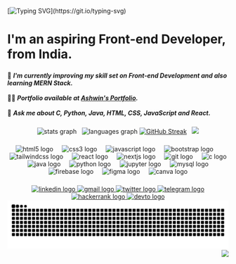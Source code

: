 [![Typing SVG](https://readme-typing-svg.demolab.com?font=Tisa&size=22&pause=1000&multiline=true&random=false&width=435&height=70&lines=Hey!+Nice+to+meet+you%2C+I'm+Ashwin.;Welcome+to+my+profile!)](https://git.io/typing-svg)
<h1 align="left">I'm an aspiring Front-end Developer, from India.</h1>

###

🌱 ***I'm  currently improving my skill set on **Front-end Development** and also learning **MERN Stack**.***<br><br>👨‍💻 ***Portfolio available at **[Ashwin's Portfolio](https://ashwin-portfolio-alpha.vercel.app/)**.***<br><br>💬 ***Ask me about **C**, **Python**, **Java**, **HTML**, **CSS**, **JavaScript** and **React**.***

###

<div align="center">
  <img src="https://github-readme-stats-ecru-gamma-17.vercel.app/api?username=Ashwin-S-Nambiar&hide_title=false&hide_rank=false&show_icons=true&include_all_commits=true&count_private=true&disable_animations=false&theme=dracula&locale=en&hide_border=false" height="160" alt="stats graph"  />
  &nbsp;
  <img src="https://github-readme-stats-ecru-gamma-17.vercel.app/api/top-langs?username=Ashwin-S-Nambiar&locale=en&hide_title=false&layout=compact&card_width=320&langs_count=5&theme=dracula&hide_border=false" height="160" alt="languages graph"  />
 <a href="https://git.io/streak-stats"><img src="https://github-readme-streak-stats-7rh9.vercel.app?user=Ashwin-S-Nambiar&theme=dracula&card_width=470&border_radius=5" height="160" alt="GitHub Streak" /></a>
  &nbsp;
 <img height="160" src="https://i.giphy.com/media/v1.Y2lkPTc5MGI3NjExNGtwYWRodmJ0cjZ0Nzl4M2d4eHk4dDVhNHQ5YnhuY2wwOTRvNmd1cCZlcD12MV9pbnRlcm5hbF9naWZfYnlfaWQmY3Q9Zw/bGgsc5mWoryfgKBx1u/giphy.gif"  />
</div>

###

<div align="center">
  <img src="https://cdn.jsdelivr.net/gh/devicons/devicon/icons/html5/html5-original.svg" height="30" alt="html5 logo"  />
  <img width="12" />
  <img src="https://cdn.jsdelivr.net/gh/devicons/devicon/icons/css3/css3-original.svg" height="30" alt="css3 logo"  />
  <img width="12" />
  <img src="https://cdn.jsdelivr.net/gh/devicons/devicon/icons/javascript/javascript-original.svg" height="30" alt="javascript logo"  />
  <img width="12" />
  <img src="https://cdn.jsdelivr.net/gh/devicons/devicon/icons/bootstrap/bootstrap-original.svg" height="30" alt="bootstrap logo"  />
  <img width="12" />
  <img src="https://cdn.jsdelivr.net/gh/devicons/devicon/icons/tailwindcss/tailwindcss-original-wordmark.svg" height="30" alt="tailwindcss logo"  />
  <img width="12" />
  <img src="https://cdn.jsdelivr.net/gh/devicons/devicon/icons/react/react-original.svg" height="30" alt="react logo"  />
  <img width="12" />
  <img src="https://cdn.jsdelivr.net/gh/devicons/devicon/icons/nextjs/nextjs-original.svg" height="30" alt="nextjs logo"  />
  <img width="12" />
  <img src="https://cdn.jsdelivr.net/gh/devicons/devicon/icons/git/git-original.svg" height="30" alt="git logo"  />
  <img width="12" />
  <img src="https://cdn.jsdelivr.net/gh/devicons/devicon/icons/c/c-original.svg" height="30" alt="c logo"  />
  <img width="12" />
  <img src="https://cdn.jsdelivr.net/gh/devicons/devicon/icons/java/java-original.svg" height="30" alt="java logo"  />
  <img width="12" />
  <img src="https://cdn.jsdelivr.net/gh/devicons/devicon/icons/python/python-original.svg" height="30" alt="python logo"  />
  <img width="12" />
  <img src="https://cdn.jsdelivr.net/gh/devicons/devicon/icons/jupyter/jupyter-original.svg" height="30" alt="jupyter logo"  />
  <img width="12" />
  <img src="https://cdn.jsdelivr.net/gh/devicons/devicon/icons/mysql/mysql-original.svg" height="30" alt="mysql logo"  />
  <img width="12" />
  <img src="https://cdn.jsdelivr.net/gh/devicons/devicon/icons/firebase/firebase-plain.svg" height="30" alt="firebase logo"  />
  <img width="12" />
  <img src="https://cdn.jsdelivr.net/gh/devicons/devicon/icons/figma/figma-original.svg" height="30" alt="figma logo"  />
  <img width="12" />
  <img src="https://cdn.jsdelivr.net/gh/devicons/devicon/icons/canva/canva-original.svg" height="30" alt="canva logo"  />
</div>

###

<div align="center">
  <a href="https://www.linkedin.com/in/ashwin-s-nambiar-0b7a5b202/" target="_blank">
    <img src="https://img.shields.io/static/v1?message=LinkedIn&logo=linkedin&label=&color=0077B5&logoColor=white&labelColor=&style=for-the-badge" height="40" alt="linkedin logo"  />
  </a>
  <a href="mailto:ashwinnambiar12345@gmail.com" target="_blank">
    <img src="https://img.shields.io/static/v1?message=Gmail&logo=gmail&label=&color=D14836&logoColor=white&labelColor=&style=for-the-badge" height="40" alt="gmail logo"  />
  </a>
  <a href="https://x.com/ashwinnambiar11" target="_blank">
    <img src="https://img.shields.io/static/v1?message=Twitter&logo=twitter&label=&color=1DA1F2&logoColor=white&labelColor=&style=for-the-badge" height="40" alt="twitter logo"  />
  </a>
  <a href="https://t.me/realAshwin" target="_blank">
    <img src="https://img.shields.io/static/v1?message=Telegram&logo=telegram&label=&color=2CA5E0&logoColor=white&labelColor=&style=for-the-badge" height="40" alt="telegram logo"  />
  </a>
  <a href="https://www.hackerrank.com/profile/ashwinnambiar121" target="_blank">
    <img src="https://img.shields.io/static/v1?message=HackerRank&logo=hackerrank&label=&color=2EC866&logoColor=white&labelColor=&style=for-the-badge" height="40" alt="hackerrank logo"  />
  </a>
  <a href="https://dev.to/ashwinsnambiar" target="_blank">
    <img src="https://img.shields.io/static/v1?message=dev.to&logo=dev.to&label=&color=0A0A0A&logoColor=white&labelColor=&style=for-the-badge" height="40" alt="devto logo"  />
  </a>
</div>

<div align="center">
  <picture>
    <source media="(prefers-color-scheme: dark)" srcset="https://raw.githubusercontent.com/Ashwin-S-Nambiar/Ashwin-S-Nambiar/output/github-contribution-grid-snake-dark.svg">
    <source media="(prefers-color-scheme: light)" srcset="https://raw.githubusercontent.com/Ashwin-S-Nambiar/Ashwin-S-Nambiar/output/github-contribution-grid-snake.svg">
    <img alt="github contribution grid snake animation" src="https://raw.githubusercontent.com/Ashwin-S-Nambiar/Ashwin-S-Nambiar/output/github-contribution-grid-snake.svg">
  </picture>
</div>

<div align="right">
  <img src="https://visitor-badge.laobi.icu/badge?page_id=Ashwin-S-Nambiar.Ashwin-S-Nambiar&left_color=firebrick&right_color=forestgreen&left_text=Visitors"  />
</div>
